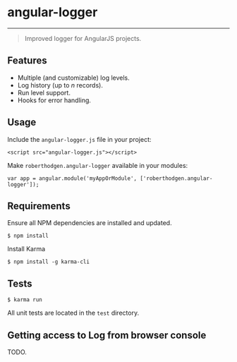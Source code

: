 # angular-logger
---

> Improved logger for AngularJS projects.


## Features

- Multiple (and customizable) log levels.
- Log history (up to _n_ records).
- Run level support.
- Hooks for error handling.


## Usage

Include the `angular-logger.js` file in your project:

```
<script src="angular-logger.js"></script>
```

Make `roberthodgen.angular-logger` available in your modules:

```
var app = angular.module('myAppOrModule', ['roberthodgen.angular-logger']);
```


## Requirements

Ensure all NPM dependencies are installed and updated.

```
$ npm install
```

Install Karma

```
$ npm install -g karma-cli
```


## Tests

```
$ karma run
```

All unit tests are located in the `test` directory.


## Getting access to Log from browser console

TODO.
